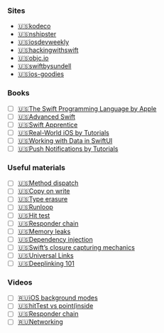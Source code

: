 ### Sites
- [🇺🇸kodeco](https://www.kodeco.com/ios)
- [🇺🇸nshipster](https://nshipster.com/)
- [🇺🇸iosdevweekly](https://iosdevweekly.com/)
- [🇺🇸hackingwithswift](https://www.hackingwithswift.com/)
- [🇺🇸objc.io](https://www.objc.io/)
- [🇺🇸swiftbysundell](https://www.swiftbysundell.com/)
- [🇺🇸ios-goodies](https://ios-goodies.com/)

### Books
- [ ] [🇺🇸The Swift Programming Language by Apple](https://books.apple.com/ru/book/the-swift-programming-language-swift-5-7/id881256329)
- [ ] [🇺🇸Advanced Swift](https://www.objc.io/books/advanced-swift/)
- [ ] [🇺🇸Swift Apprentice](https://www.kodeco.com/books/swift-apprentice)
- [ ] [🇺🇸Real-World iOS by Tutorials](https://www.kodeco.com/books/real-world-ios-by-tutorials)
- [ ] [🇺🇸Working with Data in SwiftUI](https://www.bigmountainstudio.com/data)
- [ ] [🇺🇸Push Notifications by Tutorials](https://www.kodeco.com/books/push-notifications-by-tutorials/v4.0)

### Useful materials
- [ ] [🇺🇸Method dispatch](https://betterprogramming.pub/a-deep-dive-into-method-dispatches-in-swift-65a8e408a7d0)
- [ ] [🇺🇸Copy on write](https://medium.com/@marthin.pasaribu_72336/copy-on-write-cow-with-swift-ce6c6583de38)
- [ ] [🇺🇸Type erasure](https://www.donnywals.com/understanding-type-erasure-in-swift/)
- [ ] [🇺🇸Runloop](https://stevenpcurtis.medium.com/what-is-a-runloop-anyway-swift-and-ios-guide-aa574577331b)
- [ ] [🇺🇸Hit test](https://khanlou.com/2018/09/hacking-hit-tests/)
- [ ] [🇺🇸Responder chain](https://medium.nextlevelswift.com/understanding-responder-chain-in-uikit-with-examples-bb28264defc2)
- [ ] [🇺🇸Memory leaks](https://stablekernel.com/article/how-to-prevent-memory-leaks-in-swift-closures/)
- [ ] [🇺🇸Dependency injection](https://medium.com/its-tinkoff/di-in-ios-complete-guide-cd76a079d2d)
- [ ] [🇺🇸Swift’s closure capturing mechanics](https://www.swiftbysundell.com/articles/swifts-closure-capturing-mechanics/)
- [ ] [🇺🇸Universal Links](https://developer.apple.com/ios/universal-links/)
- [ ] [🇺🇸Deeplinking 101](https://www.appsflyer.com/resources/guides/deep-linking-101/)

### Videos
- [ ] [🇷🇺iOS background modes](https://www.youtube.com/watch?v=8c4q3hUcOb8)
- [ ] [🇺🇸hitTest vs point(inside](https://khanlou.com/2018/09/hacking-hit-tests/)
- [ ] [🇺🇸Responder chain](https://www.youtube.com/watch?v=le7tzeqN908)
- [ ] [🇷🇺Networking](https://www.youtube.com/watch?v=o6vukFbhGlw)

